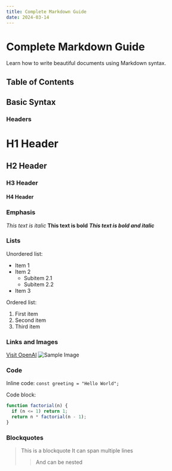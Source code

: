 ```yaml
---
title: Complete Markdown Guide
date: 2024-03-14
---
```


# Complete Markdown Guide

Learn how to write beautiful documents using Markdown syntax.

## Table of Contents

## Basic Syntax

### Headers

# H1 Header
## H2 Header
### H3 Header
#### H4 Header

### Emphasis

*This text is italic*
**This text is bold**
***This text is bold and italic***

### Lists

Unordered list:
- Item 1
- Item 2
  - Subitem 2.1
  - Subitem 2.2
- Item 3

Ordered list:
1. First item
2. Second item
3. Third item

### Links and Images

[Visit OpenAI](https://openai.com)
![Sample Image](https://images.unsplash.com/photo-1516259762381-22954d7d3ad2)

### Code

Inline code: `const greeting = "Hello World";`

Code block:
```javascript
function factorial(n) {
  if (n <= 1) return 1;
  return n * factorial(n - 1);
}
```

### Blockquotes

> This is a blockquote
> It can span multiple lines
>> And can be nested